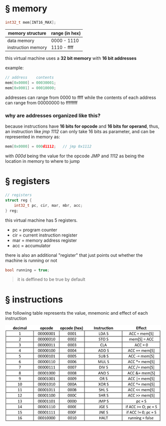 # § memory

``` c
int32_t mem[INT16_MAX];
``` 

|  memory structure  | range (in hex) |
|--------------------|----------------|
| data memory        | 0000  - 1110   |
| instruction memory | 1110  - ffff   |

this virtual machine uses a **32 bit memory** with **16 bit addresses**

example:
``` c
// address    contents
mem[0x0000] = 00030001;
mem[0x0001] = 00010000;
``` 
addresses can range from 0000 to ffff while the contents of each address can range from 00000000 to ffffffff

### why are addresses organized like this?
because instructions have **16 bits for opcode** and **16 bits for operand**, thus, an instruction like *jmp 1112* can only take 16 bits as parameter, and can be represented in memory as:

``` c
mem[0x0000] = 000d1112;   // jmp 0x1112
``` 
with *000d* being the value for the opcode JMP and *1112* as being the location in memory to where to jump

# § registers
``` c
// registers
struct reg {
    int32_t pc, cir, mar, mbr, acc;
} reg;
```

this virtual machine has 5 registers.
- pc = program counter
- cir = current instruction register
- mar = memory address register
- acc = accumulator

there is also an additional "register" that just points out whether the machine is running or not 
``` c
bool running = true;
```
>  it is deffined to be true by default

# § instructions 
the following table represents the value, mnemonic and effect of each instruction

<img src="img/table.jpg">
